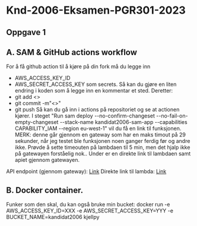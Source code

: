 # Knd-2006-Eksamen-PGR301-2023

## Oppgave 1
## A. SAM & GitHub actions workflow
For å få github action til å kjøre på din fork må du legge inn
 - AWS_ACCESS_KEY_ID
 - AWS_SECRET_ACCESS_KEY
som secrets.
Så kan du gjøre en liten endring i koden som å legge inn en kommentar et sted. Deretter:
 - git add <<din fil>> 
 - git commit -m"<<din melding>>"
 - git push
Så kan du gå inn i actions på repositoriet og se at actionen kjører.
I steget "Run sam deploy --no-confirm-changeset --no-fail-on-empty-changeset --stack-name kandidat2006-sam-app --capabilities CAPABILITY_IAM --region eu-west-1"
vil du få en link til funksjonen. MERK: denne går gjennom en gateway som har en maks timout på 29 sekunder, når jeg testet ble funksjonen noen ganger ferdig før og andre ikke. 
Prøvde å sette timeouten på lambdaen til 5 min, men det hjalp ikke på gatewayen forståelig nok.. Under er en direkte link til lambdaen samt apiet gjennom gatewayen. 

API endpoint (gjennom gateway): [Link](https://tvf1d8yjia.execute-api.eu-west-1.amazonaws.com/Prod/hello)
Direkte link til lambda: [Link](https://gcwivjsicibb7jvi4urcicgnze0rdtrd.lambda-url.eu-west-1.on.aws/)

## B. Docker container.
Funker som den skal, du kan også bruke min bucket:
docker run -e AWS_ACCESS_KEY_ID=XXX -e AWS_SECRET_ACCESS_KEY=YYY -e BUCKET_NAME=kandidat2006 kjellpy
